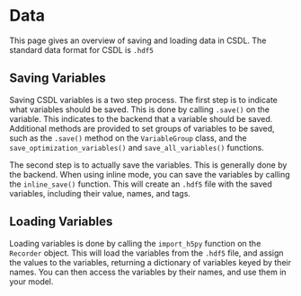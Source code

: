 # Data

This page gives an overview of saving and loading data in CSDL. The standard data format for CSDL is `.hdf5`

## Saving Variables

Saving CSDL variables is a two step process. The first step is to indicate what variables should be saved. This is done by calling `.save()` on the variable. This indicates to the backend that a variable should be saved. Additional methods are provided to set groups of variables to be saved, such as the `.save()` method on the `VariableGroup` class, and the `save_optimization_variables()` and `save_all_variables()` functions.

The second step is to actually save the variables. This is generally done by the backend. When using inline mode, you can save the variables by calling the `inline_save()` function. This will create an `.hdf5` file with the saved variables, including their value, names, and tags.

## Loading Variables

Loading variables is done by calling the `import_h5py` function on the `Recorder` object. This will load the variables from the `.hdf5` file, and assign the values to the variables, returning a dictionary of variables keyed by their names. You can then access the variables by their names, and use them in your model.